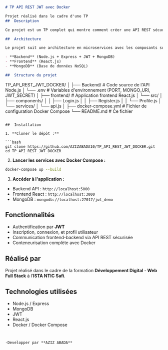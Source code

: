 
```markdown
# TP API REST JWT avec Docker

Projet réalisé dans le cadre d'une TP
##  Description

Ce projet est un TP complet qui montre comment créer une API REST sécurisée avec **Node.js**, **Express**, **MongoDB** et **JWT**, et comment la déployer à l'aide de **Docker**. Il inclut également une interface frontend réalisée avec **React.js**.

##  Architecture

Le projet suit une architecture en microservices avec les composants suivants :

- **Backend** (Node.js + Express + JWT + MongoDB)
- **Frontend** (React.js)
- **MongoDB** (Base de données NoSQL)

##  Structure du projet

```
TP_API_REST_JWT_DOCKER/
│
├── Backend/            # Code source de l'API Node.js
│   └── .env            # Variables d'environnement (PORT, MONGO_URI, JWT_SECRET)
│
├── frontend/           # Application frontend React.js
│   └── src/
│       ├── components/
│       │   ├── Login.js
│       │   ├── Register.js
│       │   └── Profile.js
│       └── services/
│           └── api.js
│
├── docker-compose.yml  # Fichier de configuration Docker Compose
└── README.md           # Ce fichier
```

##  Installation

1. **Cloner le dépôt :**

```bash
git clone https://github.com/AZIZABADA10/TP_API_REST_JWT_DOCKER.git
cd TP_API_REST_JWT_DOCKER
```

2. **Lancer les services avec Docker Compose :**

```bash
docker-compose up --build
```

3. **Accéder à l'application :**
- Backend API : `http://localhost:5000`
- Frontend React : `http://localhost:3000`
- MongoDB : `mongodb://localhost:27017/jwt_demo`

##  Fonctionnalités

- Authentification par **JWT**
- Inscription, connexion, et profil utilisateur
- Communication frontend-backend via API REST sécurisée
- Conteneurisation complète avec Docker

##  Réalisé par

Projet réalisé dans le cadre de la formation **Développement Digital - Web Full Stack** à l’**ISTA NTIC Safi**.

##  Technologies utilisées

- Node.js / Express
- MongoDB
- JWT
- React.js
- Docker / Docker Compose
```


-Developper par **AZIZ ABADA** 